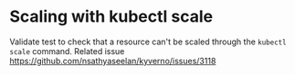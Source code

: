 # Scaling with kubectl scale

Validate test to check that a resource can't be scaled through the `kubectl scale` command. Related issue https://github.com/nsathyaseelan/kyverno/issues/3118